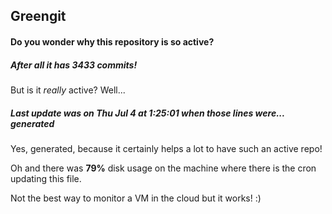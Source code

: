 ## Greengit

#### Do you wonder why this repository is so active?

##### After all it has 3433 commits!

But is it *really* active? Well...

##### Last update was on Thu Jul 4 at 1:25:01 when those lines were... generated

Yes, generated, because it certainly helps a lot to have such an active repo!

Oh and there was **79%** disk usage on the machine
where there is the cron updating this file.

Not the best way to monitor a VM in the cloud but it works! :)
